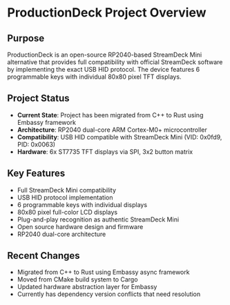 # ProductionDeck Project Overview

## Purpose
ProductionDeck is an open-source RP2040-based StreamDeck Mini alternative that provides full compatibility with official StreamDeck software by implementing the exact USB HID protocol. The device features 6 programmable keys with individual 80x80 pixel TFT displays.

## Project Status
- **Current State**: Project has been migrated from C++ to Rust using Embassy framework
- **Architecture**: RP2040 dual-core ARM Cortex-M0+ microcontroller
- **Compatibility**: USB HID compatible with StreamDeck Mini (VID: 0x0fd9, PID: 0x0063)
- **Hardware**: 6x ST7735 TFT displays via SPI, 3x2 button matrix

## Key Features
- Full StreamDeck Mini compatibility
- USB HID protocol implementation
- 6 programmable keys with individual displays
- 80x80 pixel full-color LCD displays
- Plug-and-play recognition as authentic StreamDeck Mini
- Open source hardware design and firmware
- RP2040 dual-core architecture

## Recent Changes
- Migrated from C++ to Rust using Embassy async framework
- Moved from CMake build system to Cargo
- Updated hardware abstraction layer for Embassy
- Currently has dependency version conflicts that need resolution